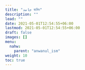 ```yaml
---
title: "جامد জমিদ"
description: ""
lead: ""
date: 2021-05-01T12:54:55+06:00
lastmod: 2021-05-01T12:54:55+06:00
draft: false
images: []
menu: 
  nahw:
    parent: "anwanul_ism"
weight: 10
toc: true
---
```




